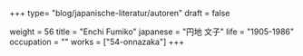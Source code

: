 +++
type= "blog/japanische-literatur/autoren"
draft = false

weight = 56
title = "Enchi Fumiko"
japanese = "円地 文子"
life = "1905-1986"
occupation = ""
works = ["54-onnazaka"]
+++
